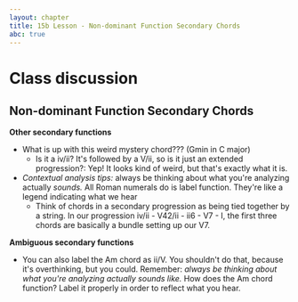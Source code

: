 ```yaml
---
layout: chapter
title: 15b Lesson - Non-dominant Function Secondary Chords
abc: true
---
```

# Class discussion
## Non-dominant Function Secondary Chords

**Other secondary functions**
- What is up with this weird mystery chord??? (Gmin in C major)
  - Is it a iv/ii? It's followed by a V/ii, so is it just an extended progression?: Yep! It looks kind of weird, but that's exactly what it is.
- *Contextual analysis tips:* always be thinking about what you're analyzing actually *sounds.* All Roman numerals do is label function. They're like a legend indicating what we hear
  - Think of chords in a secondary progression as being tied together by a string. In our progression iv/ii - V42/ii - ii6 - V7 - I, the first three chords are basically a bundle setting up our V7.

**Ambiguous secondary functions**
- You can also label the Am chord as ii/V. You shouldn't do that, because it's overthinking, but you could. Remember: *always be thinking about what you're analyzing actually sounds like.* How does the Am chord function? Label it properly in order to reflect what you hear.
